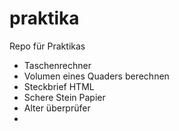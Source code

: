 # praktika
Repo für Praktikas
- Taschenrechner
- Volumen eines Quaders berechnen
- Steckbrief HTML
- Schere Stein Papier
- Alter überprüfer
- 
